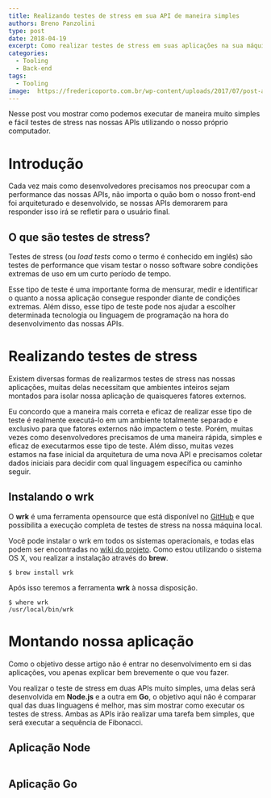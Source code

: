 ```yaml
---
title: Realizando testes de stress em sua API de maneira simples
authors: Breno Panzolini
type: post
date: 2018-04-19
excerpt: Como realizar testes de stress em suas aplicações na sua máquina local com o wrk.
categories:
  - Tooling
  - Back-end
tags:
  - Tooling
image:  https://fredericoporto.com.br/wp-content/uploads/2017/07/post-alta-performance-head-banner.jpg
---
```


Nesse post vou mostrar como podemos executar de maneira muito simples e fácil testes de stress nas nossas APIs utilizando o nosso próprio computador.

# Introdução

Cada vez mais como desenvolvedores precisamos nos preocupar com a performance das nossas APIs, não importa o quão bom o nosso front-end foi arquiteturado e desenvolvido, se nossas APIs demorarem para responder isso irá se refletir para o usuário final.

## O que são testes de stress?

Testes de stress (ou _load tests_ como o termo é conhecido em inglês) são testes de performance que visam testar o nosso software sobre condições extremas de uso em um curto período de tempo.

Esse tipo de teste é uma importante forma de mensurar, medir e identificar o quanto a nossa aplicação consegue responder diante de condições extremas. Além disso, esse tipo de teste pode nos ajudar a escolher determinada tecnologia ou linguagem de programação na hora do desenvolvimento das nossas APIs.

# Realizando testes de stress

Existem diversas formas de realizarmos testes de stress nas nossas aplicações, muitas delas necessitam que ambientes inteiros sejam montados para isolar nossa aplicação de quaisqueres fatores externos.

Eu concordo que a maneira mais correta e eficaz de realizar esse tipo de teste é realmente executá-lo em um ambiente totalmente separado e exclusivo para que fatores externos não impactem o teste. Porém, muitas vezes como desenvolvedores precisamos de uma maneira rápida, simples e eficaz de executarmos esse tipo de teste. Além disso, muitas vezes estamos na fase inicial da arquitetura de uma nova API e precisamos coletar dados iniciais para decidir com qual linguagem específica ou caminho seguir.

## Instalando o wrk

O **wrk** é uma ferramenta opensource que está disponível no [GitHub](https://github.com/wg/wrk) e que possibilita a execução completa de testes de stress na nossa máquina local.

Você pode instalar o wrk em todos os sistemas operacionais, e todas elas podem ser encontradas no [wiki do projeto](https://github.com/wg/wrk/wiki). Como estou utilizando o sistema OS X, vou realizar a instalação através do **brew**.

```
$ brew install wrk
```

Após isso teremos a ferramenta **wrk** à nossa disposição.

```
$ where wrk
/usr/local/bin/wrk
```

# Montando nossa aplicação

Como o objetivo desse artigo não é entrar no desenvolvimento em si das aplicações, vou apenas explicar bem brevemente o que vou fazer.

Vou realizar o teste de stress em duas APIs muito simples, uma delas será desenvolvida em **Node.js** e a outra em **Go**, o objetivo aqui não é comparar qual das duas linguagens é melhor, mas sim mostrar como executar os testes de stress. Ambas as APIs irão realizar uma tarefa bem simples, que será executar a sequência de Fibonacci.

## Aplicação Node

```javascript

```

## Aplicação Go

```go

````

